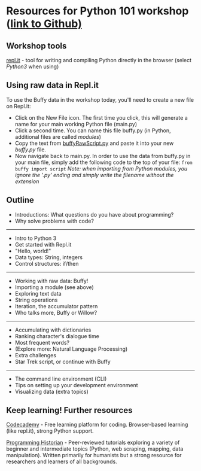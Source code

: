 # Resources for Python 101 workshop ([link to Github)](https://github.com/zoews/PythonWorkshop)

## Workshop tools

[repl.it](https://repl.it/) - tool for writing and compiling Python directly in the browser (select *Python3* when using)

## Using raw data in Repl.it

To use the Buffy data in the workshop today, you'll need to create a new file on Repl.it:
* Click on the New File icon. The first time you click, this will generate a name for your main working Python file (main.py)
* Click a second time. You can name this file buffy.py (in Python, additional files are called *modules*)
* Copy the text from [buffyRawScript.py](https://github.com/zoews/PythonWorkshop/blob/master/buffyScriptRaw.py) and paste it into your new *buffy.py* file.
* Now navigate back to main.py. In order to use the data from buffy.py in your main file, simply add the following code to the top of your file: `from buffy import script` *Note: when importing from Python modules, you ignore the '.py' ending and simply write the filename without the extension*

## Outline

* Introductions: What questions do you have about programming?
* Why solve problems with code?
---
* Intro to Python 3
* Get started with Repl.it
* "Hello, world!"
* Data types: String, integers
* Control structures: if/then
---
* Working with raw data: Buffy!
* Importing a module (see above)
* Exploring text data
* String operations
* Iteration, the accumulator pattern
* Who talks more, Buffy or Willow?
---
* Accumulating with dictionaries
* Ranking character's dialogue time
* Most frequent words?
* (Explore more: Natural Language Processing)
* Extra challenges
* Star Trek script, or continue with Buffy
---
* The command line environment (CLI)
* Tips on setting up your development environment
* Visualizing data (extra topics)

## Keep learning! Further resources

[Codecademy](https://www.codecademy.com/) - Free learning platform for coding. Browser-based learning (like repl.it), strong Python support.

[Programming Historian](https://programminghistorian.org/) - Peer-reviewed tutorials exploring a variety of beginner and intermediate topics (Python, web scraping, mapping, data manipulation). Written primarily for humanists but a strong resource for researchers and learners of all backgrounds.